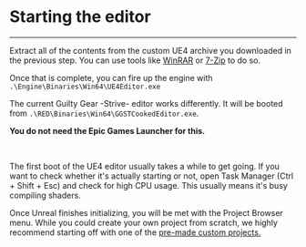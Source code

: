 # Starting the editor

<hr>

Extract all of the contents from the custom UE4 archive you downloaded in the previous step. You can use tools like [WinRAR](https://www.win-rar.com/) or [7-Zip](https://www.7-zip.org) to do so.

Once that is complete, you can fire up the engine with `.\Engine\Binaries\Win64\UE4Editor.exe`

The current Guilty Gear -Strive- editor works differently. It will be booted from `.\RED\Binaries\Win64\GGSTCookedEditor.exe`. 

**You do not need the Epic Games Launcher for this.**

<br />

The first boot of the UE4 editor usually takes a while to get going. If you want to check whether it's actually starting or not, open Task Manager (Ctrl + Shift + Esc) and check for high CPU usage. This usually means it's busy compiling shaders.

Once Unreal finishes initializing, you will be met with the Project Browser menu. While you could create your own project from scratch, we highly recommend starting off with one of the [pre-made custom projects.](custom-project.md)